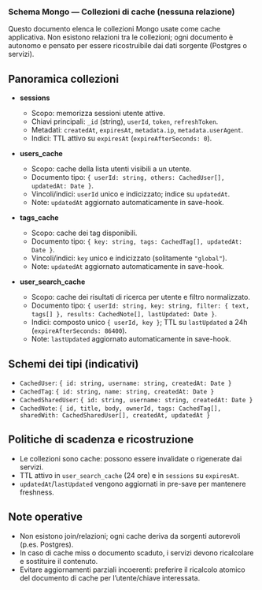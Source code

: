 ### Schema Mongo — Collezioni di cache (nessuna relazione)

Questo documento elenca le collezioni Mongo usate come cache applicativa. Non esistono relazioni tra le collezioni; ogni documento è autonomo e pensato per essere ricostruibile dai dati sorgente (Postgres o servizi).

## Panoramica collezioni

- **sessions**
  - Scopo: memorizza sessioni utente attive.
  - Chiavi principali: `_id` (string), `userId`, `token`, `refreshToken`.
  - Metadati: `createdAt`, `expiresAt`, `metadata.ip`, `metadata.userAgent`.
  - Indici: TTL attivo su `expiresAt` (`expireAfterSeconds: 0`).

- **users_cache**
  - Scopo: cache della lista utenti visibili a un utente.
  - Documento tipo: `{ userId: string, others: CachedUser[], updatedAt: Date }`.
  - Vincoli/indici: `userId` unico e indicizzato; indice su `updatedAt`.
  - Note: `updatedAt` aggiornato automaticamente in save-hook.

- **tags_cache**
  - Scopo: cache dei tag disponibili.
  - Documento tipo: `{ key: string, tags: CachedTag[], updatedAt: Date }`.
  - Vincoli/indici: `key` unico e indicizzato (solitamente `"global"`).
  - Note: `updatedAt` aggiornato automaticamente in save-hook.

- **user_search_cache**
  - Scopo: cache dei risultati di ricerca per utente e filtro normalizzato.
  - Documento tipo: `{ userId: string, key: string, filter: { text, tags[] }, results: CachedNote[], lastUpdated: Date }`.
  - Indici: composto unico `{ userId, key }`; TTL su `lastUpdated` a 24h (`expireAfterSeconds: 86400`).
  - Note: `lastUpdated` aggiornato automaticamente in save-hook.

## Schemi dei tipi (indicativi)

- `CachedUser`: `{ id: string, username: string, createdAt: Date }`
- `CachedTag`: `{ id: string, name: string, createdAt: Date }`
- `CachedSharedUser`: `{ id: string, username: string, createdAt: Date }`
- `CachedNote`: `{ id, title, body, ownerId, tags: CachedTag[], sharedWith: CachedSharedUser[], createdAt, updatedAt }`

## Politiche di scadenza e ricostruzione

- Le collezioni sono cache: possono essere invalidate o rigenerate dai servizi.
- TTL attivo in `user_search_cache` (24 ore) e in `sessions` su `expiresAt`.
- `updatedAt`/`lastUpdated` vengono aggiornati in pre-save per mantenere freshness.

## Note operative

- Non esistono join/relazioni; ogni cache deriva da sorgenti autorevoli (p.es. Postgres).
- In caso di cache miss o documento scaduto, i servizi devono ricalcolare e sostituire il contenuto.
- Evitare aggiornamenti parziali incoerenti: preferire il ricalcolo atomico del documento di cache per l’utente/chiave interessata.


